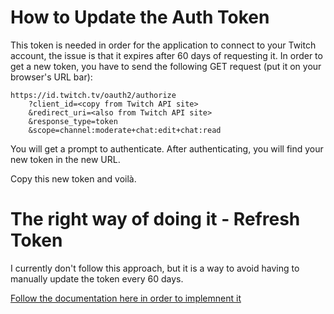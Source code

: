 # How to Update the Auth Token

This token is needed in order for the application to connect to your Twitch account, the issue is that it expires after 60 days of requesting it. In order to get a new token, you have to send the following GET request (put it on your browser's URL bar):

```
https://id.twitch.tv/oauth2/authorize
    ?client_id=<copy from Twitch API site>
    &redirect_uri=<also from Twitch API site>
    &response_type=token
    &scope=channel:moderate+chat:edit+chat:read
```

You will get a prompt to authenticate. After authenticating, you will find your new token in the new URL.

Copy this new token and voilà.

# The right way of doing it - Refresh Token

I currently don't follow this approach, but it is a way to avoid having to manually update the token every 60 days.

[Follow the documentation here in order to implemnent it](https://dev.twitch.tv/docs/authentication#refreshing-access-tokens)
